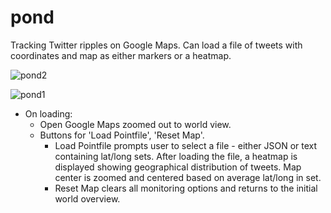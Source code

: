pond
========

Tracking Twitter ripples on Google Maps. Can load a file of tweets with coordinates and map as either markers or a heatmap. 

![pond2](https://cloud.githubusercontent.com/assets/1410310/15050579/78322cee-12a9-11e6-962a-f8069d9096f2.jpg)

![pond1](https://cloud.githubusercontent.com/assets/1410310/15050580/784a0f30-12a9-11e6-85d6-9560d9ec5edc.jpg)

* On loading:
  * Open Google Maps zoomed out to world view.
  * Buttons for 'Load Pointfile', 'Reset Map'.
    * Load Pointfile prompts user to select a file - either JSON or text containing lat/long sets. After loading the file, a heatmap is displayed showing geographical distribution of tweets. Map center is zoomed and centered based on average lat/long in set.
    * Reset Map clears all monitoring options and returns to the initial world overview.
